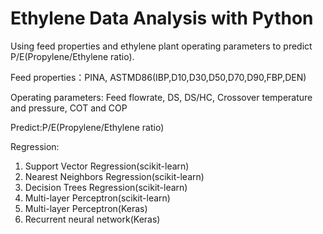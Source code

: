 # Ethylene Data Analysis with Python

Using feed properties and ethylene plant operating parameters to predict P/E(Propylene/Ethylene ratio).


Feed properties：PINA, ASTMD86(IBP,D10,D30,D50,D70,D90,FBP,DEN)	

Operating parameters: Feed flowrate, DS, DS/HC, Crossover temperature and pressure, COT and COP

Predict:P/E(Propylene/Ethylene ratio)

Regression:
1. Support Vector Regression(scikit-learn)
2. Nearest Neighbors Regression(scikit-learn)
3. Decision Trees Regression(scikit-learn)
4. Multi-layer Perceptron(scikit-learn)
5. Multi-layer Perceptron(Keras)
6. Recurrent neural network(Keras)

